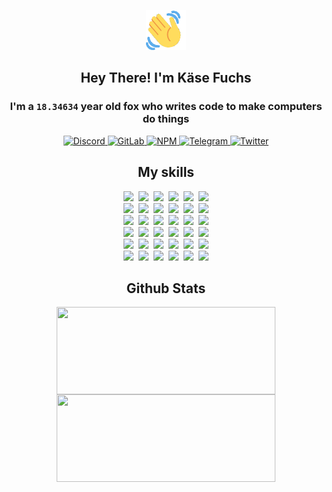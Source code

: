<div><p align=center><img src=./resources/images/wave.gif width=64px height=64px></p><h2 align=center>Hey There! I'm Käse Fuchs</h2><h3 align=center>I'm a <code>18.34634</code> year old fox who writes code to make computers do things</h3><p align=center><a href=https://discord.com/users/507526681125322772><img alt=Discord src="https://img.shields.io/badge/Discord-5865F2?logo=discord&logoColor=white&style=flat-square#fcdb7c917e57f4241b78dfcfe6e186da"> </a><a href=https://gitlab.com/kasefuchs><img alt=GitLab src="https://img.shields.io/badge/GitLab-330F63?logo=gitlab&logoColor=white&style=flat-square#fcdb7c917e57f4241b78dfcfe6e186da"> </a><a href=https://npmjs.com/~kasefuchs><img alt=NPM src="https://img.shields.io/badge/NPM-CB3837?logo=npm&logoColor=white&style=flat-square#fcdb7c917e57f4241b78dfcfe6e186da"> </a><a href=https://t.me/kasefuchs><img alt=Telegram src="https://img.shields.io/badge/Telegram-2CA5E0?logo=telegram&logoColor=white&style=flat-square#fcdb7c917e57f4241b78dfcfe6e186da"> </a><a href=https://twitter.com/kasefuchs><img alt=Twitter src="https://img.shields.io/badge/Twitter-1DA1F2?logo=twitter&logoColor=white&style=flat-square#fcdb7c917e57f4241b78dfcfe6e186da"></a></p><h2 align=center>My skills</h2><p align=center><a href=https://aws.amazon.com/ ><picture><source srcset="https://skillicons.dev/icons?i=aws&theme=dark#fcdb7c917e57f4241b78dfcfe6e186da" media="(prefers-color-scheme: dark)"><source srcset="https://skillicons.dev/icons?i=aws&theme=light#fcdb7c917e57f4241b78dfcfe6e186da" media="(prefers-color-scheme: light), (prefers-color-scheme: no-preference)"><img src="https://skillicons.dev/icons?i=aws&theme=light#fcdb7c917e57f4241b78dfcfe6e186da"></picture></a>&nbsp;&nbsp;<a href=https://en.wikipedia.org/wiki/Bash_(Unix_shell)><picture><source srcset="https://skillicons.dev/icons?i=bash&theme=dark#fcdb7c917e57f4241b78dfcfe6e186da" media="(prefers-color-scheme: dark)"><source srcset="https://skillicons.dev/icons?i=bash&theme=light#fcdb7c917e57f4241b78dfcfe6e186da" media="(prefers-color-scheme: light), (prefers-color-scheme: no-preference)"><img src="https://skillicons.dev/icons?i=bash&theme=light#fcdb7c917e57f4241b78dfcfe6e186da"></picture></a>&nbsp;&nbsp;<a href=https://discord.com/developers/docs><picture><source srcset="https://skillicons.dev/icons?i=bots&theme=dark#fcdb7c917e57f4241b78dfcfe6e186da" media="(prefers-color-scheme: dark)"><source srcset="https://skillicons.dev/icons?i=bots&theme=light#fcdb7c917e57f4241b78dfcfe6e186da" media="(prefers-color-scheme: light), (prefers-color-scheme: no-preference)"><img src="https://skillicons.dev/icons?i=bots&theme=light#fcdb7c917e57f4241b78dfcfe6e186da"></picture></a>&nbsp;&nbsp;<a href=https://www.cloudflare.com/ ><picture><source srcset="https://skillicons.dev/icons?i=cloudflare&theme=dark#fcdb7c917e57f4241b78dfcfe6e186da" media="(prefers-color-scheme: dark)"><source srcset="https://skillicons.dev/icons?i=cloudflare&theme=light#fcdb7c917e57f4241b78dfcfe6e186da" media="(prefers-color-scheme: light), (prefers-color-scheme: no-preference)"><img src="https://skillicons.dev/icons?i=cloudflare&theme=light#fcdb7c917e57f4241b78dfcfe6e186da"></picture></a>&nbsp;&nbsp;<a href=https://en.wikipedia.org/wiki/CSS><picture><source srcset="https://skillicons.dev/icons?i=css&theme=dark#fcdb7c917e57f4241b78dfcfe6e186da" media="(prefers-color-scheme: dark)"><source srcset="https://skillicons.dev/icons?i=css&theme=light#fcdb7c917e57f4241b78dfcfe6e186da" media="(prefers-color-scheme: light), (prefers-color-scheme: no-preference)"><img src="https://skillicons.dev/icons?i=css&theme=light#fcdb7c917e57f4241b78dfcfe6e186da"></picture></a>&nbsp;&nbsp;<a href=https://www.docker.com/ ><picture><source srcset="https://skillicons.dev/icons?i=docker&theme=dark#fcdb7c917e57f4241b78dfcfe6e186da" media="(prefers-color-scheme: dark)"><source srcset="https://skillicons.dev/icons?i=docker&theme=light#fcdb7c917e57f4241b78dfcfe6e186da" media="(prefers-color-scheme: light), (prefers-color-scheme: no-preference)"><img src="https://skillicons.dev/icons?i=docker&theme=light#fcdb7c917e57f4241b78dfcfe6e186da"></picture></a><br><a href=https://www.electronjs.org/ ><picture><source srcset="https://skillicons.dev/icons?i=electron&theme=dark#fcdb7c917e57f4241b78dfcfe6e186da" media="(prefers-color-scheme: dark)"><source srcset="https://skillicons.dev/icons?i=electron&theme=light#fcdb7c917e57f4241b78dfcfe6e186da" media="(prefers-color-scheme: light), (prefers-color-scheme: no-preference)"><img src="https://skillicons.dev/icons?i=electron&theme=light#fcdb7c917e57f4241b78dfcfe6e186da"></picture></a>&nbsp;&nbsp;<a href=https://expressjs.com/ ><picture><source srcset="https://skillicons.dev/icons?i=express&theme=dark#fcdb7c917e57f4241b78dfcfe6e186da" media="(prefers-color-scheme: dark)"><source srcset="https://skillicons.dev/icons?i=express&theme=light#fcdb7c917e57f4241b78dfcfe6e186da" media="(prefers-color-scheme: light), (prefers-color-scheme: no-preference)"><img src="https://skillicons.dev/icons?i=express&theme=light#fcdb7c917e57f4241b78dfcfe6e186da"></picture></a>&nbsp;&nbsp;<a href=https://www.figma.com/ ><picture><source srcset="https://skillicons.dev/icons?i=figma&theme=dark#fcdb7c917e57f4241b78dfcfe6e186da" media="(prefers-color-scheme: dark)"><source srcset="https://skillicons.dev/icons?i=figma&theme=light#fcdb7c917e57f4241b78dfcfe6e186da" media="(prefers-color-scheme: light), (prefers-color-scheme: no-preference)"><img src="https://skillicons.dev/icons?i=figma&theme=light#fcdb7c917e57f4241b78dfcfe6e186da"></picture></a>&nbsp;&nbsp;<a href=https://firebase.google.com/ ><picture><source srcset="https://skillicons.dev/icons?i=firebase&theme=dark#fcdb7c917e57f4241b78dfcfe6e186da" media="(prefers-color-scheme: dark)"><source srcset="https://skillicons.dev/icons?i=firebase&theme=light#fcdb7c917e57f4241b78dfcfe6e186da" media="(prefers-color-scheme: light), (prefers-color-scheme: no-preference)"><img src="https://skillicons.dev/icons?i=firebase&theme=light#fcdb7c917e57f4241b78dfcfe6e186da"></picture></a>&nbsp;&nbsp;<a href=https://flask.palletsprojects.com/ ><picture><source srcset="https://skillicons.dev/icons?i=flask&theme=dark#fcdb7c917e57f4241b78dfcfe6e186da" media="(prefers-color-scheme: dark)"><source srcset="https://skillicons.dev/icons?i=flask&theme=light#fcdb7c917e57f4241b78dfcfe6e186da" media="(prefers-color-scheme: light), (prefers-color-scheme: no-preference)"><img src="https://skillicons.dev/icons?i=flask&theme=light#fcdb7c917e57f4241b78dfcfe6e186da"></picture></a>&nbsp;&nbsp;<a href=https://cloud.google.com/ ><picture><source srcset="https://skillicons.dev/icons?i=gcp&theme=dark#fcdb7c917e57f4241b78dfcfe6e186da" media="(prefers-color-scheme: dark)"><source srcset="https://skillicons.dev/icons?i=gcp&theme=light#fcdb7c917e57f4241b78dfcfe6e186da" media="(prefers-color-scheme: light), (prefers-color-scheme: no-preference)"><img src="https://skillicons.dev/icons?i=gcp&theme=light#fcdb7c917e57f4241b78dfcfe6e186da"></picture></a><br><a href=https://git-scm.com/ ><picture><source srcset="https://skillicons.dev/icons?i=git&theme=dark#fcdb7c917e57f4241b78dfcfe6e186da" media="(prefers-color-scheme: dark)"><source srcset="https://skillicons.dev/icons?i=git&theme=light#fcdb7c917e57f4241b78dfcfe6e186da" media="(prefers-color-scheme: light), (prefers-color-scheme: no-preference)"><img src="https://skillicons.dev/icons?i=git&theme=light#fcdb7c917e57f4241b78dfcfe6e186da"></picture></a>&nbsp;&nbsp;<a href=https://github.com/ ><picture><source srcset="https://skillicons.dev/icons?i=github&theme=dark#fcdb7c917e57f4241b78dfcfe6e186da" media="(prefers-color-scheme: dark)"><source srcset="https://skillicons.dev/icons?i=github&theme=light#fcdb7c917e57f4241b78dfcfe6e186da" media="(prefers-color-scheme: light), (prefers-color-scheme: no-preference)"><img src="https://skillicons.dev/icons?i=github&theme=light#fcdb7c917e57f4241b78dfcfe6e186da"></picture></a>&nbsp;&nbsp;<a href=https://gitlab.com/ ><picture><source srcset="https://skillicons.dev/icons?i=gitlab&theme=dark#fcdb7c917e57f4241b78dfcfe6e186da" media="(prefers-color-scheme: dark)"><source srcset="https://skillicons.dev/icons?i=gitlab&theme=light#fcdb7c917e57f4241b78dfcfe6e186da" media="(prefers-color-scheme: light), (prefers-color-scheme: no-preference)"><img src="https://skillicons.dev/icons?i=gitlab&theme=light#fcdb7c917e57f4241b78dfcfe6e186da"></picture></a>&nbsp;&nbsp;<a href=https://www.heroku.com/ ><picture><source srcset="https://skillicons.dev/icons?i=heroku&theme=dark#fcdb7c917e57f4241b78dfcfe6e186da" media="(prefers-color-scheme: dark)"><source srcset="https://skillicons.dev/icons?i=heroku&theme=light#fcdb7c917e57f4241b78dfcfe6e186da" media="(prefers-color-scheme: light), (prefers-color-scheme: no-preference)"><img src="https://skillicons.dev/icons?i=heroku&theme=light#fcdb7c917e57f4241b78dfcfe6e186da"></picture></a>&nbsp;&nbsp;<a href=https://en.wikipedia.org/wiki/HTML><picture><source srcset="https://skillicons.dev/icons?i=html&theme=dark#fcdb7c917e57f4241b78dfcfe6e186da" media="(prefers-color-scheme: dark)"><source srcset="https://skillicons.dev/icons?i=html&theme=light#fcdb7c917e57f4241b78dfcfe6e186da" media="(prefers-color-scheme: light), (prefers-color-scheme: no-preference)"><img src="https://skillicons.dev/icons?i=html&theme=light#fcdb7c917e57f4241b78dfcfe6e186da"></picture></a>&nbsp;&nbsp;<a href=https://en.wikipedia.org/wiki/JavaScript><picture><source srcset="https://skillicons.dev/icons?i=js&theme=dark#fcdb7c917e57f4241b78dfcfe6e186da" media="(prefers-color-scheme: dark)"><source srcset="https://skillicons.dev/icons?i=js&theme=light#fcdb7c917e57f4241b78dfcfe6e186da" media="(prefers-color-scheme: light), (prefers-color-scheme: no-preference)"><img src="https://skillicons.dev/icons?i=js&theme=light#fcdb7c917e57f4241b78dfcfe6e186da"></picture></a><br><a href=https://en.wikipedia.org/wiki/Linux><picture><source srcset="https://skillicons.dev/icons?i=linux&theme=dark#fcdb7c917e57f4241b78dfcfe6e186da" media="(prefers-color-scheme: dark)"><source srcset="https://skillicons.dev/icons?i=linux&theme=light#fcdb7c917e57f4241b78dfcfe6e186da" media="(prefers-color-scheme: light), (prefers-color-scheme: no-preference)"><img src="https://skillicons.dev/icons?i=linux&theme=light#fcdb7c917e57f4241b78dfcfe6e186da"></picture></a>&nbsp;&nbsp;<a href=https://mui.com/ ><picture><source srcset="https://skillicons.dev/icons?i=materialui&theme=dark#fcdb7c917e57f4241b78dfcfe6e186da" media="(prefers-color-scheme: dark)"><source srcset="https://skillicons.dev/icons?i=materialui&theme=light#fcdb7c917e57f4241b78dfcfe6e186da" media="(prefers-color-scheme: light), (prefers-color-scheme: no-preference)"><img src="https://skillicons.dev/icons?i=materialui&theme=light#fcdb7c917e57f4241b78dfcfe6e186da"></picture></a>&nbsp;&nbsp;<a href=https://en.wikipedia.org/wiki/Markdown><picture><source srcset="https://skillicons.dev/icons?i=md&theme=dark#fcdb7c917e57f4241b78dfcfe6e186da" media="(prefers-color-scheme: dark)"><source srcset="https://skillicons.dev/icons?i=md&theme=light#fcdb7c917e57f4241b78dfcfe6e186da" media="(prefers-color-scheme: light), (prefers-color-scheme: no-preference)"><img src="https://skillicons.dev/icons?i=md&theme=light#fcdb7c917e57f4241b78dfcfe6e186da"></picture></a>&nbsp;&nbsp;<a href=https://www.mongodb.com/ ><picture><source srcset="https://skillicons.dev/icons?i=mongodb&theme=dark#fcdb7c917e57f4241b78dfcfe6e186da" media="(prefers-color-scheme: dark)"><source srcset="https://skillicons.dev/icons?i=mongodb&theme=light#fcdb7c917e57f4241b78dfcfe6e186da" media="(prefers-color-scheme: light), (prefers-color-scheme: no-preference)"><img src="https://skillicons.dev/icons?i=mongodb&theme=light#fcdb7c917e57f4241b78dfcfe6e186da"></picture></a>&nbsp;&nbsp;<a href=https://www.mysql.com/ ><picture><source srcset="https://skillicons.dev/icons?i=mysql&theme=dark#fcdb7c917e57f4241b78dfcfe6e186da" media="(prefers-color-scheme: dark)"><source srcset="https://skillicons.dev/icons?i=mysql&theme=light#fcdb7c917e57f4241b78dfcfe6e186da" media="(prefers-color-scheme: light), (prefers-color-scheme: no-preference)"><img src="https://skillicons.dev/icons?i=mysql&theme=light#fcdb7c917e57f4241b78dfcfe6e186da"></picture></a>&nbsp;&nbsp;<a href=https://nextjs.org/ ><picture><source srcset="https://skillicons.dev/icons?i=nextjs&theme=dark#fcdb7c917e57f4241b78dfcfe6e186da" media="(prefers-color-scheme: dark)"><source srcset="https://skillicons.dev/icons?i=nextjs&theme=light#fcdb7c917e57f4241b78dfcfe6e186da" media="(prefers-color-scheme: light), (prefers-color-scheme: no-preference)"><img src="https://skillicons.dev/icons?i=nextjs&theme=light#fcdb7c917e57f4241b78dfcfe6e186da"></picture></a><br><a href=https://nodejs.org/en/ ><picture><source srcset="https://skillicons.dev/icons?i=nodejs&theme=dark#fcdb7c917e57f4241b78dfcfe6e186da" media="(prefers-color-scheme: dark)"><source srcset="https://skillicons.dev/icons?i=nodejs&theme=light#fcdb7c917e57f4241b78dfcfe6e186da" media="(prefers-color-scheme: light), (prefers-color-scheme: no-preference)"><img src="https://skillicons.dev/icons?i=nodejs&theme=light#fcdb7c917e57f4241b78dfcfe6e186da"></picture></a>&nbsp;&nbsp;<a href=https://www.postgresql.org/ ><picture><source srcset="https://skillicons.dev/icons?i=postgres&theme=dark#fcdb7c917e57f4241b78dfcfe6e186da" media="(prefers-color-scheme: dark)"><source srcset="https://skillicons.dev/icons?i=postgres&theme=light#fcdb7c917e57f4241b78dfcfe6e186da" media="(prefers-color-scheme: light), (prefers-color-scheme: no-preference)"><img src="https://skillicons.dev/icons?i=postgres&theme=light#fcdb7c917e57f4241b78dfcfe6e186da"></picture></a>&nbsp;&nbsp;<a href=https://learn.microsoft.com/en-us/powershell/ ><picture><source srcset="https://skillicons.dev/icons?i=powershell&theme=dark#fcdb7c917e57f4241b78dfcfe6e186da" media="(prefers-color-scheme: dark)"><source srcset="https://skillicons.dev/icons?i=powershell&theme=light#fcdb7c917e57f4241b78dfcfe6e186da" media="(prefers-color-scheme: light), (prefers-color-scheme: no-preference)"><img src="https://skillicons.dev/icons?i=powershell&theme=light#fcdb7c917e57f4241b78dfcfe6e186da"></picture></a>&nbsp;&nbsp;<a href=https://www.python.org/ ><picture><source srcset="https://skillicons.dev/icons?i=py&theme=dark#fcdb7c917e57f4241b78dfcfe6e186da" media="(prefers-color-scheme: dark)"><source srcset="https://skillicons.dev/icons?i=py&theme=light#fcdb7c917e57f4241b78dfcfe6e186da" media="(prefers-color-scheme: light), (prefers-color-scheme: no-preference)"><img src="https://skillicons.dev/icons?i=py&theme=light#fcdb7c917e57f4241b78dfcfe6e186da"></picture></a>&nbsp;&nbsp;<a href=https://www.raspberrypi.org/ ><picture><source srcset="https://skillicons.dev/icons?i=raspberrypi&theme=dark#fcdb7c917e57f4241b78dfcfe6e186da" media="(prefers-color-scheme: dark)"><source srcset="https://skillicons.dev/icons?i=raspberrypi&theme=light#fcdb7c917e57f4241b78dfcfe6e186da" media="(prefers-color-scheme: light), (prefers-color-scheme: no-preference)"><img src="https://skillicons.dev/icons?i=raspberrypi&theme=light#fcdb7c917e57f4241b78dfcfe6e186da"></picture></a>&nbsp;&nbsp;<a href=https://reactjs.org/ ><picture><source srcset="https://skillicons.dev/icons?i=react&theme=dark#fcdb7c917e57f4241b78dfcfe6e186da" media="(prefers-color-scheme: dark)"><source srcset="https://skillicons.dev/icons?i=react&theme=light#fcdb7c917e57f4241b78dfcfe6e186da" media="(prefers-color-scheme: light), (prefers-color-scheme: no-preference)"><img src="https://skillicons.dev/icons?i=react&theme=light#fcdb7c917e57f4241b78dfcfe6e186da"></picture></a><br><a href=https://redux.js.org/ ><picture><source srcset="https://skillicons.dev/icons?i=redux&theme=dark#fcdb7c917e57f4241b78dfcfe6e186da" media="(prefers-color-scheme: dark)"><source srcset="https://skillicons.dev/icons?i=redux&theme=light#fcdb7c917e57f4241b78dfcfe6e186da" media="(prefers-color-scheme: light), (prefers-color-scheme: no-preference)"><img src="https://skillicons.dev/icons?i=redux&theme=light#fcdb7c917e57f4241b78dfcfe6e186da"></picture></a>&nbsp;&nbsp;<a href=https://en.wikipedia.org/wiki/Regular_expression><picture><source srcset="https://skillicons.dev/icons?i=regex&theme=dark#fcdb7c917e57f4241b78dfcfe6e186da" media="(prefers-color-scheme: dark)"><source srcset="https://skillicons.dev/icons?i=regex&theme=light#fcdb7c917e57f4241b78dfcfe6e186da" media="(prefers-color-scheme: light), (prefers-color-scheme: no-preference)"><img src="https://skillicons.dev/icons?i=regex&theme=light#fcdb7c917e57f4241b78dfcfe6e186da"></picture></a>&nbsp;&nbsp;<a href=https://en.wikipedia.org/wiki/Sass_(stylesheet_language)><picture><source srcset="https://skillicons.dev/icons?i=sass&theme=dark#fcdb7c917e57f4241b78dfcfe6e186da" media="(prefers-color-scheme: dark)"><source srcset="https://skillicons.dev/icons?i=sass&theme=light#fcdb7c917e57f4241b78dfcfe6e186da" media="(prefers-color-scheme: light), (prefers-color-scheme: no-preference)"><img src="https://skillicons.dev/icons?i=sass&theme=light#fcdb7c917e57f4241b78dfcfe6e186da"></picture></a>&nbsp;&nbsp;<a href=https://www.typescriptlang.org/ ><picture><source srcset="https://skillicons.dev/icons?i=ts&theme=dark#fcdb7c917e57f4241b78dfcfe6e186da" media="(prefers-color-scheme: dark)"><source srcset="https://skillicons.dev/icons?i=ts&theme=light#fcdb7c917e57f4241b78dfcfe6e186da" media="(prefers-color-scheme: light), (prefers-color-scheme: no-preference)"><img src="https://skillicons.dev/icons?i=ts&theme=light#fcdb7c917e57f4241b78dfcfe6e186da"></picture></a>&nbsp;&nbsp;<a href=https://unity.com/ ><picture><source srcset="https://skillicons.dev/icons?i=unity&theme=dark#fcdb7c917e57f4241b78dfcfe6e186da" media="(prefers-color-scheme: dark)"><source srcset="https://skillicons.dev/icons?i=unity&theme=light#fcdb7c917e57f4241b78dfcfe6e186da" media="(prefers-color-scheme: light), (prefers-color-scheme: no-preference)"><img src="https://skillicons.dev/icons?i=unity&theme=light#fcdb7c917e57f4241b78dfcfe6e186da"></picture></a>&nbsp;&nbsp;<a href=https://workers.cloudflare.com/ ><picture><source srcset="https://skillicons.dev/icons?i=workers&theme=dark#fcdb7c917e57f4241b78dfcfe6e186da" media="(prefers-color-scheme: dark)"><source srcset="https://skillicons.dev/icons?i=workers&theme=light#fcdb7c917e57f4241b78dfcfe6e186da" media="(prefers-color-scheme: light), (prefers-color-scheme: no-preference)"><img src="https://skillicons.dev/icons?i=workers&theme=light#fcdb7c917e57f4241b78dfcfe6e186da"></picture></a><br></p><h2 align=center>Github Stats</h2><p align=center><picture><source srcset="https://github-readme-stats-kasefuchs.vercel.app/api/?count_private=true&hide_border=true&hide_rank=true&line_height=20&hide_title=true&username=Kasefuchs&theme=dark#fcdb7c917e57f4241b78dfcfe6e186da" media="(prefers-color-scheme: dark)"><source srcset="https://github-readme-stats-kasefuchs.vercel.app/api/?count_private=true&hide_border=true&hide_rank=true&line_height=20&hide_title=true&username=Kasefuchs&theme=light#fcdb7c917e57f4241b78dfcfe6e186da" media="(prefers-color-scheme: light), (prefers-color-scheme: no-preference)"><img align=middle width=350 height=140 src="https://github-readme-stats-kasefuchs.vercel.app/api/?count_private=true&hide_border=true&hide_rank=true&line_height=20&hide_title=true&username=Kasefuchs&theme=light#fcdb7c917e57f4241b78dfcfe6e186da"></picture><picture><source srcset="https://github-readme-stats-kasefuchs.vercel.app/api/top-langs/?count_private=true&hide_border=true&layout=compact&username=Kasefuchs&theme=dark#fcdb7c917e57f4241b78dfcfe6e186da" media="(prefers-color-scheme: dark)"><source srcset="https://github-readme-stats-kasefuchs.vercel.app/api/top-langs/?count_private=true&hide_border=true&layout=compact&username=Kasefuchs&theme=light#fcdb7c917e57f4241b78dfcfe6e186da" media="(prefers-color-scheme: light), (prefers-color-scheme: no-preference)"><img align=middle width=350 height=140 src="https://github-readme-stats-kasefuchs.vercel.app/api/top-langs/?count_private=true&hide_border=true&layout=compact&username=Kasefuchs&theme=light#fcdb7c917e57f4241b78dfcfe6e186da"></picture></p><img src="https://hit.yhype.me/github/profile?user_id=64592097#fcdb7c917e57f4241b78dfcfe6e186da" alt=""></div>